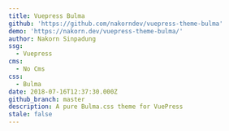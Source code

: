 ```yaml
---
title: Vuepress Bulma
github: 'https://github.com/nakorndev/vuepress-theme-bulma'
demo: 'https://nakorn.dev/vuepress-theme-bulma/'
author: Nakorn Sinpadung
ssg:
  - Vuepress
cms:
  - No Cms
css:
  - Bulma
date: 2018-07-16T12:37:30.000Z
github_branch: master
description: A pure Bulma.css theme for VuePress
stale: false
---
```

